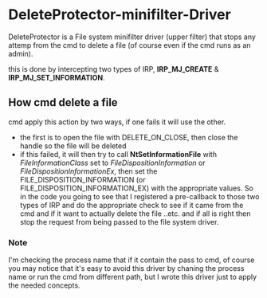 # DeleteProtector-minifilter-Driver
DeleteProtector is a File system minifilter driver (upper filter) that stops any attemp from the cmd to delete a file (of course even if the cmd runs as an admin). 

this is done by intercepting two types of IRP, **IRP_MJ_CREATE** & **IRP_MJ_SET_INFORMATION**.

## How cmd delete a file 
cmd apply this action by two ways, if one fails it will use the other.
- the first is to open the file with DELETE_ON_CLOSE, then close the handle so the file will be deleted
- if this failed, it will then try to call **NtSetInformationFile** with *FileInformationClass* set to *FileDispositionInformation* or *FileDispositionInformationEx*, then set the FILE_DISPOSITION_INFORMATION (or FILE_DISPOSITION_INFORMATION_EX) with the appropriate values.
So in the code you going to see that I registered a pre-callback to those two types of IRP and do the appropriate check to see if it came from the cmd and if it want to actually delete the file ..etc. and if all is right then stop the request from being passed to the file system driver.

### Note
I'm checking the process name that if it contain the pass to cmd, of course you may notice that it's easy to avoid this driver by chaning the process name or run the cmd from different path, but I wrote this driver just to apply the needed concepts.
